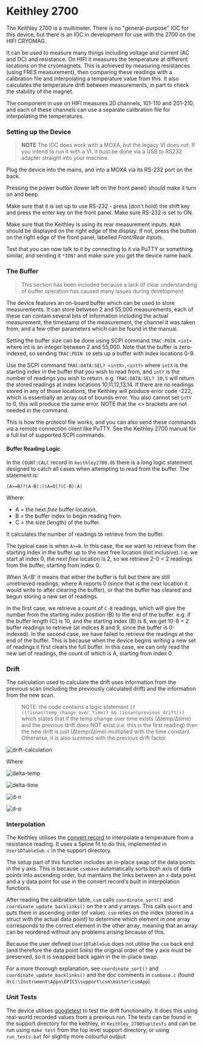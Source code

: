 # Keithley 2700

The Keithley 2700 is a multimeter. There is no "general-purpose" IOC for this device, but there is an IOC in development for use with the 2700 on the HIFI CRYOMAG.

It can be used to measure many things including voltage and current (AC and DC) and resistance. On HIFI it measures the temperature at different locations on the cryomagnets. This is achieved by measuring resistances (using FRES measurement), then comparing these readings with a calibration file and interpolating a temperature value from this. It also calculates the temperature drift between measurements, in part to check the stability of the magnet. 

The component in use on HIFI measures 20 channels, 101-110 and 201-210, and each of these channels can use a separate calibration file for interpolating the temperatures.

### Setting up the Device 

> **NOTE** The IOC does work with a MOXA, but the legacy VI does _not_. If you intend to run it with a VI, it bust be done via a USB to RS232 adapter straight into your machine.

Plug the device into the mains, and into a MOXA via its RS-232 port on the back. 

Pressing the power button (lower left on the front panel) should make it turn on and beep. 

Make sure that it is set up to use RS-232 - press (don't hold) the shift key and press the enter key on the front panel. Make sure RS-232 is set to ON. 

Make sure that the Keithley is using its rear measurement inputs. `REAR` should be displayed on the right edge of the display. If not, press the button on the right edge of the front panel, labelled _Front/Rear Inputs_. 

Test that you can now talk to it by connecting to it via PuTTY or something similar, and sending it `*IDN?` and make sure you get the device name back.

### The Buffer

> This section has been included because a lack of clear understanding of buffer operation has caused many issues during development

The device features an on-board buffer which can be used to store measurements. It can store between 2 and 55,000 measurements, each of these can contain several bits of information including the actual measurement, the timestamp of the measurement, the channel it was taken from, and a few other parameters which can be found in the manual. 

Setting the buffer size can be done using SCPI command `TRAC:POIN <int>` where int is an integer between 2 and 55,000. Note that the buffer is zero-indexed, so sending `TRAC:POIN 10` sets up a buffer with index locations 0-9. 

Use the SCPI command `TRAC:DATA:SEL? <intX>,<intY>` where `intX` is the starting index in the buffer that you wish to read from, and `intY` is the number of readings you wish to return. e.g. `TRAC:DATA:SEL? 10,5` will return the stored readings at index locations 10,11,12,13,14. If there are no readings stored in any of those locations, the Keithley will produce error code -222, which is essentially an array out of bounds error. You also cannot set `intY` to 0, this will produce the same error. NOTE that the <> brackets are not needed in the command.

This is how the protocol file works, and you can also send these commands via a remote connection client like PuTTY. See the Keithley 2700 manual for a full list of supported SCPI commands. 

#### Buffer Reading Logic

In the `COUNT:CALC` record in `keithley2700.db` there is a long logic statement designed to catch all cases when attempting to read from the buffer. The statement is: 

`(A>=B)?(A-B):((A=0)?(C-B):A)`

Where: 
* A = the next *free* buffer location.
* B = the buffer index to begin reading from.
* C = the size (length) of the buffer.

It calculates the number of readings to retrieve from the buffer. 

The typical case is when `A>=B`. In this case, the we want to retrieve from the starting index in the buffer up to the next free location (not inclusive). i.e. we start at index 0, the next *free* location is 2, so we retrieve 2-0 = 2 readings from the buffer, starting from index 0. 

When 'A<B' it means that either the buffer is full but there are still unretrieved readings, where A reports 0 (since that is the next location it would write to after clearing the buffer), or that the buffer has cleared and begun storing a new set of readings.

In the first case, we retrieve a count of `C-B` readings, which will give the number from the starting index position (B) to the end of the buffer. e.g. if the buffer length (C) is 10, and the starting index (B) is 8, we get 10-8 = 2 buffer readings to retrieve (at indices 8 and 9, since the buffer is 0-indexed). 
In the second case, we have failed to retrieve the readings at the end of the buffer. This is because when the device begins writing a new set of readings it first clears the full buffer. In this case, we can only read the new set of readings, the count of which is A, starting from index 0.



### Drift

The calculation used to calculate the drift uses information from the previous scan (including the previously calculated drift) and the information from the new scan. 

> NOTE: the code contains a logic statement `if ((!isnan(temp_change_over_time)) && (isnan(previous_drift)))` which states that if the temp change over time exists (∆temp/∆time) and the previous drift does NOT exist (i.e. this is the first reading) then the new drift is just (∆temp/∆time) multiplied with the time constant. Otherwise, it is also summed with the previous drift factor

![drift-calculation]

Where 

![delta-temp]

![delta-time]

![d-n]

![d-p]


[//]: # (URLs for latex images)

[drift-calculation]: http://mathurl.com/y77q3ex2.png

[d-n]: http://mathurl.com/ydykpgb5.png

[d-p]: http://mathurl.com/ycpzu8wu.png

[delta-temp]: http://mathurl.com/ybcns6ud.png

[delta-time]: http://mathurl.com/y8lccdz7.png

### Interpolation

The Keithley utilises the [convert record](/iocs/tools/Convert-Record) to interpolate a temperature from a resistance reading. It uses a Spline fit to do this, implemented in `User1DTableSub.c` in the support directory. 

The setup part of this function includes an in-place swap of the data points in the y axis. This is because `csmbase` automatically sorts both axis of data points into ascending order, but maintains the links between an x data point and a y data point for use in the convert record's built in interpolation functions. 

After reading the calibration table, `csm` calls `coordinate_sort()` and `coordinate_update_backlinks()` on the x and y arrays. This calls `qsort` and puts them in ascending order (of value). `csm` relies on the index (stored in a struct with the actual data point) to determine which element in one array corresponds to the correct element in the other array, meaning that an array can be reordered without any problems arising because of this. 

Because the user defined `User1DTableSub` does not utilise the `csm` back end (and therefore the data point links) the original order of the y axis must be preserved, so it is swapped back again in the in-place swap. 

For a more thorough explanation, see `coordinate_sort()` and `coordinate_update_backlinks()` and the doc comments in `csmbase.c` (found in `C:\Instrument\Apps\EPICS\support\csm\master\csmApp`)

### Unit Tests

The device utilises [googletest](https://github.com/ISISComputingGroup/ibex_developers_manual/wiki/Setting-up-googleTest-to-work-with-EPICS-build-process) to test the drift functionality. It does this using real-world recorded values from a previous run. The tests can be found in the support directory for the keithley, in `Keithley_2700Sup\tests` and can be run using `make test` from the top level support directory, or using `run_tests.bat` for slightly more colourful output.